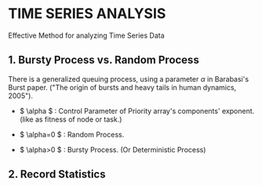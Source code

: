 # TIME SERIES ANALYSIS
Effective Method for analyzing Time Series Data

## 1. Bursty Process vs. Random Process
There is a generalized queuing process, using a parameter ${\alpha}$ in Barabasi's Burst paper.
("The origin of bursts and heavy tails in human dynamics, 2005").

 * $ \alpha $  : Control Parameter of Priority array's components' exponent. (like as fitness of node or task.)

 * $ \alpha=0 $ : Random Process.
 * $ \alpha>0 $  : Bursty Process. (Or Deterministic Process)


## 2. Record Statistics
